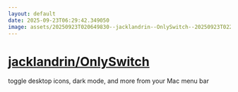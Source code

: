 ```yaml
---
layout: default
date: 2025-09-23T06:29:42.349050
image: assets/20250923T020649830--jacklandrin--OnlySwitch--20250923T022046228--cropped.png
---
```


# [jacklandrin/OnlySwitch](https://github.com/jacklandrin/OnlySwitch)

toggle desktop icons, dark mode, and more from your Mac menu bar

